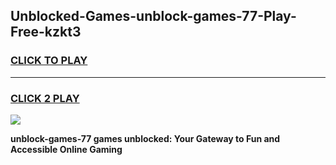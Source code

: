 
## Unblocked-Games-unblock-games-77-Play-Free-kzkt3
<h3>
<a href="https://premium76.site?title=unblock-games-77&ref=10A">CLICK TO PLAY</a></h3>
<hr>

<h3>
<a href="https://premium76.site?title=unblock-games-77&ref=10A">CLICK 2 PLAY</a>
  
</h3>

<a href="https://premium76.site?title=unblock-games-77&ref=10A"><img src="https://clearcache.store/games.png"></a>


**unblock-games-77 games unblocked: Your Gateway to Fun and Accessible Online Gaming**
